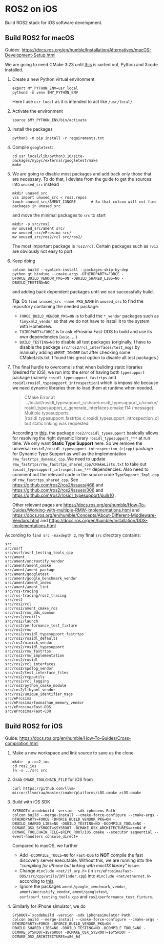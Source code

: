 # ROS2 on iOS

Build ROS2 stack for iOS software development.

## Build ROS2 for macOS

Guides: https://docs.ros.org/en/humble/Installation/Alternatives/macOS-Development-Setup.html

We are going to need CMake 3.23 until [this](https://github.com/ament/ament_cmake/pull/395) is sorted out, Python and Xcode installed.

 1. Create a new Python virtual environment
    ```shell
    export MY_PYTHON_ENV=usr_local
    python3 -m venv $MY_PYTHON_ENV
    ```
    Here I use `usr_local` as it is intended to act like `/usr/local/`.

 2. Activate the environment
    ```shell
    source $MY_PYTHON_ENV/bin/activate
    ```

 3. Install the packages
    ```shell
    python3 -m pip install -r requirements.txt
    ```

 4. Compile `googletest`:
    ```shell
    cd usr_local/lib/python3.10/site-packages/mypyc/external/googletest/make
    make
    ```

 5. We are going to disable most packages and add back only those that are necessary.
    To do that, I deviate from the guide to get the sources into `unused_src` instead
    ```shell
    mkdir unused_src
    vcs import unused_src < ros2.repos
    touch unused_src/AMENT_IGNORE       # So that colcon will not find packages in unused_src
    ```
    and move the minimal packages to `src` to start
    ```shell
    mkdir -p src/ros2
    mv unused_src/ament src/
    mv unused_src/eProsima src/
    mv unused_src/ros2/rcl src/ros2/
    ```
    The most important package is `ros2/rcl`. Certain packages such as `rviz` are obviously not easy to port.

 6. Keep doing
    ```shell
    colcon build --symlink-install --packages-skip-by-dep python_qt_binding --cmake-args -DTHIRDPARTY=FORCE -DFORCE_BUILD_VENDOR_PKG=ON -DBUILD_SHARED_LIBS=NO -DBUILD_TESTING=NO
    ```
    and adding back dependent packages until we can successfully build.

    **Tip**: Do `find unused_src -name PKG_NAME` in `unused_src` to find the repository containing the needed package.

     - `FORCE_BUILD_VENDOR_PKG=ON` is to build the `*_vendor` packages such as `tinyxml2_vendor` so that we do not have to install it to the system with Homebrew.
     - `THIRDPARTY=FORCE` is to ask eProsima Fast-DDS to build and use its own dependencies (`asio`, ...)
     - `BUILD_TESTING=NO` to disable all test packages (originally, I have to disable the package `src/ros2/rcl_interfaces/test_msgs` by manually adding `AMENT_IGNORE` but after checking some CMakeLists.txt, I found this great option to disable all test packages.)

 7. The final hurdle to overcome is that when building static libraries (desired for iOS), we run into the error of having both `typesupport` package (namely `rosidl_typesupport_fastrtps` and `rosidl/rosidl_typesupport_introspection`) which is impossible because we need dynamic libraries then to load them at runtime when needed.

    > CMake Error at .../install/rosidl_typesupport_c/share/rosidl_typesupport_c/cmake/rosidl_typesupport_c_generate_interfaces.cmake:114 (message):
    >   Multiple typesupports
    >   [rosidl_typesupport_fastrtps_c;rosidl_typesupport_introspection_c] but
    >   static linking was requested

    According to [this](https://docs.ros.org/en/humble/Concepts/About-Internal-Interfaces.html), the package `ros2/rosidl_typesupport` basically allows for resolving the right dynamic library `rosidl_typesupport_***` at run time.
    We only want **Static Type Support** here. So we remove the universal `rosidl/rosidl_typesupport_introspection_(c|cpp)` package for Dynamic Type Support as well as the implementation `rmw_fastrtps_dynamic_cpp`.
    We need to update `rmw_fastrtps/rmw_fastrtps_shared_cpp/CMakeLists.txt` to take out `rosidl_typesupport_introspection_***` dependencies.
    Also need to comment out the relevant code in the source code `TypeSupport_Impl.cpp` of `rmw_fastrtps_shared_cpp`.
    See https://github.com/ros2/ros2/issues/468 and https://github.com/ros2/ros2/issues/306 and https://github.com/ros2/rosidl_typesupport/pull/10 .

    Other relevant pages are https://docs.ros.org/en/humble/How-To-Guides/Working-with-multiple-RMW-implementations.html and https://docs.ros.org/en/humble/Concepts/About-Different-Middleware-Vendors.html and https://docs.ros.org/en/humble/Installation/DDS-Implementations.html

According to `find src -maxdepth 2`, my final `src` directory contains:
```
src
src/osrf
src/osrf/osrf_testing_tools_cpp
src/ament
src/ament/uncrustify_vendor
src/ament/ament_cmake
src/ament/ament_package
src/ament/googletest
src/ament/google_benchmark_vendor
src/ament/ament_index
src/ament/ament_lint
src/ros-tracing
src/ros-tracing/ros2_tracing
src/ros2
src/ros2/rcl
src/ros2/ament_cmake_ros
src/ros2/rmw_dds_common
src/ros2/rcutils
src/ros2/launch
src/ros2/performance_test_fixture
src/ros2/rmw
src/ros2/rosidl_typesupport_fastrtps
src/ros2/rosidl_defaults
src/ros2/mimick_vendor
src/ros2/rosidl_typesupport
src/ros2/rmw_fastrtps
src/ros2/rmw_implementation
src/ros2/rosidl
src/ros2/rcl_interfaces
src/ros2/spdlog_vendor
src/ros2/test_interface_files
src/ros2/rcpputils
src/ros2/rcl_logging
src/ros2/python_cmake_module
src/ros2/libyaml_vendor
src/ros2/unique_identifier_msgs
src/eProsima
src/eProsima/foonathan_memory_vendor
src/eProsima/Fast-DDS
src/eProsima/Fast-CDR
```

## Build ROS2 for iOS

Guide: https://docs.ros.org/en/humble/How-To-Guides/Cross-compilation.html

 1. Make a new workspace and link source to save us the clone
    ```shell
    mkdir -p ros2_ios
    cd ros2_ios
    ln -s ../src src
    ```

 2. Grab `CMAKE_TOOLCHAIN_FILE` for iOS from
    ```shell
    curl https://github.com/llvm-mirror/llvm/raw/master/cmake/platforms/iOS.cmake >iOS.cmake
    ```

 3. Build with iOS SDK
    ```shell
    SYSROOT=`xcodebuild -version -sdk iphoneos Path`
    colcon build --merge-install --cmake-force-configure --cmake-args -DTHIRDPARTY=FORCE -DFORCE_BUILD_VENDOR_PKG=ON -DBUILD_SHARED_LIBS=NO -DBUILD_TESTING=NO -DCOMPILE_TOOLS=NO -DCMAKE_OSX_SYSROOT=$SYSROOT -DCMAKE_OSX_ARCHITECTURES=arm64 # -DCMAKE_TOOLCHAIN_FILE=$REPO_ROOT/iOS.cmake --executor sequential --event-handlers console_direct+
    ```

    Compared to macOS, we further

     - Add `-DCOMPILE_TOOLS=NO` for `Fast-DDS` to **NOT** compile the fast discovery server executable. Without this, we are running into the _"compiling for iPhone but linking with macOS library"_ issue.
     - Change `#include <net/if_arp.h>` (in `src/eProsima/Fast-DDS/src/cpp/utils/IPFinder.cpp`) into `#include <net/ethernet.h>` according to [this](https://stackoverflow.com/questions/10395041/getting-arp-table-on-iphone-ipad).
     - Ignore the packages `ament/google_benchmark_vendor`, `ament/uncrustify_vendor`, `ament/googletest`, `osrf/osrf_testing_tools_cpp` and `ros2/performance_test_fixture`.

 4. Similarly for iPhone simulator, we do
    ```shell
    SYSROOT=`xcodebuild -version -sdk iphonesimulator Path`
    colcon build --merge-install --cmake-force-configure --cmake-args -DTHIRDPARTY=FORCE -DFORCE_BUILD_VENDOR_PKG=ON -DBUILD_SHARED_LIBS=NO -DBUILD_TESTING=NO -DCOMPILE_TOOLS=NO -DCMAKE_SYSROOT=$SYSROOT -DCMAKE_OSX_SYSROOT=$SYSROOT -DCMAKE_OSX_ARCHITECTURES=x86_64
    ```
